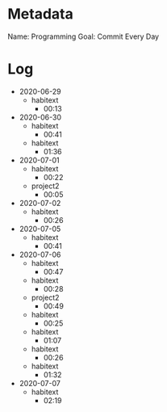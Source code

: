 # Metadata

Name: Programming
Goal: Commit Every Day

# Log

- 2020-06-29
  - habitext
    - 00:13
- 2020-06-30
  - habitext
    - 00:41
  - habitext
    - 01:36
- 2020-07-01
  - habitext
    - 00:22
  - project2
    - 00:05
- 2020-07-02
  - habitext
    - 00:26
- 2020-07-05
  - habitext
    - 00:41
- 2020-07-06
  - habitext
    - 00:47
  - habitext
    - 00:28
  - project2
    - 00:49
  - habitext
    - 00:25
  - habitext
    - 01:07
  - habitext
    - 00:26
  - habitext
    - 01:32
- 2020-07-07
  - habitext
    - 02:19